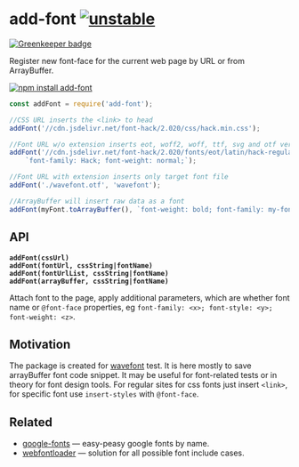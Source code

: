 # add-font [![unstable](http://badges.github.io/stability-badges/dist/unstable.svg)](http://github.com/badges/stability-badges)

[![Greenkeeper badge](https://badges.greenkeeper.io/dfcreative/add-font.svg)](https://greenkeeper.io/)

Register new font-face for the current web page by URL or from ArrayBuffer.

[![npm install add-font](https://nodei.co/npm/add-font.png?mini=true)](https://npmjs.org/package/add-font/)

```js
const addFont = require('add-font');

//CSS URL inserts the <link> to head
addFont('//cdn.jsdelivr.net/font-hack/2.020/css/hack.min.css');

//Font URL w/o extension inserts eot, woff2, woff, ttf, svg and otf versions
addFont('//cdn.jsdelivr.net/font-hack/2.020/fonts/eot/latin/hack-regular-latin-webfont',
	`font-family: Hack; font-weight: normal;`);

//Font URL with extension inserts only target font file
addFont('./wavefont.otf', 'wavefont');

//ArrayBuffer will insert raw data as a font
addFont(myFont.toArrayBuffer(), `font-weight: bold; font-family: my-font-${id};`);
```

## API

**`addFont(cssUrl)`**<br/>
**`addFont(fontUrl, cssString|fontName)`**<br/>
**`addFont(fontUrlList, cssString|fontName)`**<br/>
**`addFont(arrayBuffer, cssString|fontName)`**

Attach font to the page, apply additional parameters, which are whether font name or `@font-face` properties, eg `font-family: <x>; font-style: <y>; font-weight: <z>`.

## Motivation

The package is created for [wavefont](https://github.com/dfcreative/wavefont) test.
It is here mostly to save arrayBuffer font code snippet.
It may be useful for font-related tests or in theory for font design tools.
For regular sites for css fonts just insert `<link>`, for specific font use `insert-styles` with `@font-face`.

## Related

* [google-fonts](https://github.com/hughsk/google-fonts) — easy-peasy google fonts by name.
* [webfontloader](https://github.com/typekit/webfontloader) — solution for all possible font include cases.